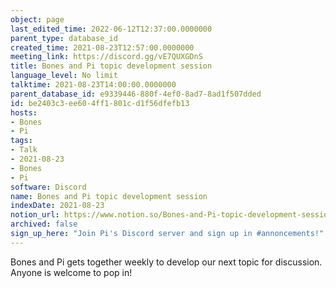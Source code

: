 ```yaml
---
object: page
last_edited_time: 2022-06-12T12:37:00.0000000
parent_type: database_id
created_time: 2021-08-23T12:57:00.0000000
meeting_link: https://discord.gg/vE7QUXGDnS
title: Bones and Pi topic development session
language_level: No limit
talktime: 2021-08-23T14:00:00.0000000
parent_database_id: e9339446-880f-4ef0-8ad7-8ad1f507dded
id: be2403c3-ee60-4ff1-801c-d1f56dfefb13
hosts:
- Bones
- Pi
tags:
- Talk
- 2021-08-23
- Bones
- Pi
software: Discord
name: Bones and Pi topic development session
indexDate: 2021-08-23
notion_url: https://www.notion.so/Bones-and-Pi-topic-development-session-be2403c3ee604ff1801cd1f56dfefb13
archived: false
sign_up_here: "Join Pi's Discord server and sign up in #annoncements!"
---
```


Bones and Pi gets together weekly to develop our next topic for discussion.
Anyone is welcome to pop in!










